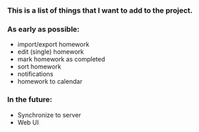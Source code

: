 ### This is a list of things that I want to add to the project. ###

### As early as possible: ###
- import/export homework
- edit (single) homework
- mark homework as completed
- sort homework
- notifications
- homework to calendar

### In the future: ###
- Synchronize to server
- Web UI
